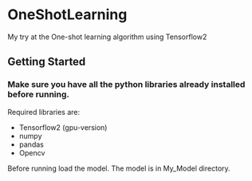 # OneShotLearning
My try at the One-shot learning algorithm using Tensorflow2

## Getting Started
### Make sure you have all the python libraries already installed before running.
Required libraries are:
- Tensorflow2 (gpu-version)
- numpy
- pandas
- Opencv

Before running load the model. The model is in My_Model directory.
